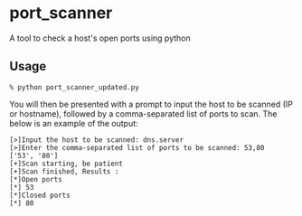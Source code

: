 # port_scanner

A tool to check a host's open ports using python

## Usage

```
% python port_scanner_updated.py
```

You will then be presented with a prompt to input the host to be scanned (IP or hostname), followed by a comma-separated list of ports to scan. The below is an example of the output:

```
[>]Input the host to be scanned: dns.server
[>]Enter the comma-separated list of ports to be scanned: 53,80
['53', '80']
[+]Scan starting, be patient
[+]Scan finished, Results :
[*]Open ports
[*] 53
[*]Closed ports
[*] 80
```